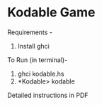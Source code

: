 # Kodable Game

Requirements - 
1. Install ghci

To Run (in terminal)-
1. ghci kodable.hs
2. *Kodable> kodable

Detailed instructions in PDF
